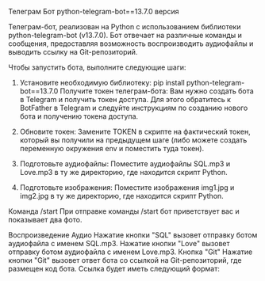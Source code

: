 Телеграм Бот
python-telegram-bot==13.7.0 версия

Телеграм-бот, реализован на Python с использованием библиотеки python-telegram-bot (v13.7.0). Бот отвечает на различные команды и сообщения, предоставляя возможность воспроизводить аудиофайлы и выводить ссылку на Git-репозиторий.

Чтобы запустить бота, выполните следующие шаги:
1. Установите необходимую библиотеку: pip install python-telegram-bot==13.7.0
Получите токен телеграм-бота: Вам нужно создать бота в Telegram и получить токен доступа. Для этого обратитесь к BotFather в Telegram и следуйте инструкциям по созданию нового бота и получению токена доступа.

2. Обновите токен: Замените TOKEN в скрипте на фактический токен, который вы получили на предыдущем шаге (либо можете создать переменную окружения env и поместить туда токен).

3. Подготовьте аудиофайлы: Поместите аудиофайлы SQL.mp3 и Love.mp3 в ту же директорию, где находится скрипт Python.

4. Подготовьте изображения: Поместите изображения img1.jpg и img2.jpg в ту же директорию, где находится скрипт Python.


Команда /start
При отправке команды /start бот приветствует вас и показывает два фото.

Воспроизведение Аудио
Нажатие кнопки "SQL" вызовет отправку ботом аудиофайла с именем SQL.mp3.
Нажатие кнопки "Love" вызовет отправку ботом аудиофайла с именем Love.mp3.
Кнопка "Git"
Нажатие кнопки "Git" вызовет ответ бота со ссылкой на Git-репозиторий, где размещен код бота. Ссылка будет иметь следующий формат:
